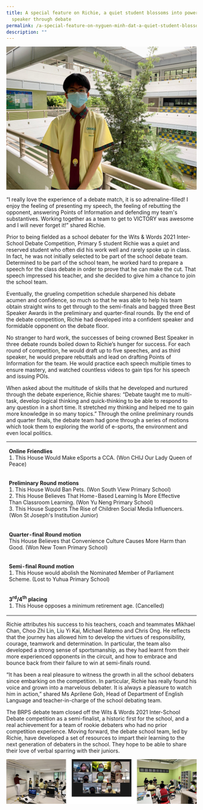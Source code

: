 ```yaml
---
title: A special feature on Richie, a quiet student blossoms into powerful
  speaker through debate
permalink: /a-special-feature-on-nyguen-minh-dat-a-quiet-student-blossoms-into-powerful-speaker-through-debate/
description: ""
---
```

![](/images/Richie.jpeg)

<p>&ldquo;I really love the experience of a debate match, it is so adrenaline-filled! I enjoy the feeling of presenting my speech, the feeling of rebutting the opponent, answering Points of Information and defending my team's substantives. Working together as a team to get to VICTORY was awesome and I will never forget it!&rdquo; shared Richie.</p>
<p>Prior to being fielded as a school debater for the Wits &amp; Words 2021 Inter-School Debate Competition, Primary 5 student Richie was a quiet and reserved student who often did his work well and rarely spoke up in class. In fact, he was not initially selected to be part of the school debate team. Determined to be part of the school team, he worked hard to prepare a speech for the class debate in order to prove that he can make the cut. That speech impressed his teacher, and she decided to give him a chance to join the school team.</p>
<p>Eventually, the grueling competition schedule sharpened his debate acumen and confidence, so much so that he was able to help his team obtain straight wins to get through to the semi-finals and bagged three Best Speaker Awards in the preliminary and quarter-final rounds. By the end of the debate competition, Richie had developed into a confident speaker and formidable opponent on the debate floor.</p>
<p>No stranger to hard work, the successes of being crowned Best Speaker in three debate rounds boiled down to Richie&rsquo;s hunger for success. For each round of competition, he would draft up to five speeches, and as third speaker, he would prepare rebuttals and lead on drafting Points of Information for the team. He would practice each speech multiple times to ensure mastery, and watched countless videos to gain tips for his speech and issuing POIs.</p>
<p>When asked about the multitude of skills that he developed and nurtured through the debate experience, Richie shares: &ldquo;Debate taught me to multi-task, develop logical thinking and quick-thinking to be able to respond to any question in a short time. It stretched my thinking and helped me to gain more knowledge in so many topics.&rdquo; Through the online preliminary rounds and quarter finals, the debate team had gone through a series of motions which took them to exploring the world of e-sports, the environment and even local politics.</p>
<table>
<tbody>
<tr>
<td width="623">
<p><strong>Online Friendlies<br /></strong>1. This House Would Make eSports a CCA. (Won CHIJ Our Lady Queen of Peace)</p>
</td>
</tr>
<tr>
<td width="623">
<p><strong>Preliminary Round motions<br /></strong>1. This House Would Ban Pets. (Won South View Primary School)<br />2. This House Believes That Home-Based Learning Is More Effective Than Classroom Learning. (Won Yu Neng Primary School)<br />3. This House Supports The Rise of Children Social Media Influencers. (Won St Joseph's Institution Junior)</p>
</td>
</tr>
<tr>
<td width="623">
<p><strong>Quarter-final Round motion<br /></strong>This House Believes that Convenience Culture Causes More Harm than Good. (Won New Town Primary School)</p>
</td>
</tr>
<tr>
<td width="623">
<p><strong>Semi-final Round motion<br /></strong>1. This House would abolish the Nominated Member of Parliament Scheme. (Lost to Yuhua Primary School)</p>
</td>
</tr>
<tr>
<td width="623">
<p><strong>3<sup>rd</sup>/4<sup>th</sup>&nbsp;placing<br /></strong>1. This House opposes a minimum retirement age. (Cancelled)</p>
</td>
</tr>
</tbody>
</table>
<p>Richie attributes his success to his teachers, coach and teammates Mikhael Chan, Choo Zhi Lin, Liu Yi Kai, Michael Ratemo and Chris Ong. He reflects that the journey has allowed him to develop the virtues of responsibility, courage, teamwork and determination. In particular, the team also developed a strong sense of sportsmanship, as they had learnt from their more experienced opponents in the circuit, and how to embrace and bounce back from their failure to win at semi-finals round.</p>
<p>&ldquo;It has been a real pleasure to witness the growth in all the school debaters since embarking on the competition. In particular, Richie has really found his voice and grown into a marvelous debater. It is always a pleasure to watch him in action,&rdquo; shared Ms Aprilene Goh, Head of Department of English Language and teacher-in-charge of the school debating team.</p>
<p>The BRPS debate team closed off the Wits &amp; Words 2021 Inter-School Debate competition as a semi-finalist, a historic first for the school, and a real achievement for a team of rookie debaters who had no prior competition experience. Moving forward, the debate school team, led by Richie, have developed a set of resources to impart their learning to the next generation of debaters in the school. They hope to be able to share their love of verbal sparring with their juniors.</p>

![](/images/debate.jpg)